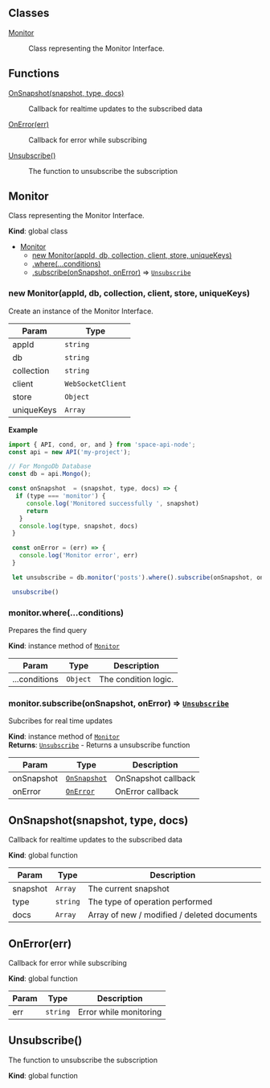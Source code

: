 ## Classes

<dl>
<dt><a href="#Monitor">Monitor</a></dt>
<dd><p>Class representing the Monitor Interface.</p>
</dd>
</dl>

## Functions

<dl>
<dt><a href="#OnSnapshot">OnSnapshot(snapshot, type, docs)</a></dt>
<dd><p>Callback for realtime updates to the subscribed data</p>
</dd>
<dt><a href="#OnError">OnError(err)</a></dt>
<dd><p>Callback for error while subscribing</p>
</dd>
<dt><a href="#Unsubscribe">Unsubscribe()</a></dt>
<dd><p>The function to unsubscribe the subscription</p>
</dd>
</dl>

<a name="Monitor"></a>

## Monitor
Class representing the Monitor Interface.

**Kind**: global class  

* [Monitor](#Monitor)
    * [new Monitor(appId, db, collection, client, store, uniqueKeys)](#new_Monitor_new)
    * [.where(...conditions)](#Monitor+where)
    * [.subscribe(onSnapshot, onError)](#Monitor+subscribe) ⇒ [<code>Unsubscribe</code>](#Unsubscribe)

<a name="new_Monitor_new"></a>

### new Monitor(appId, db, collection, client, store, uniqueKeys)
Create an instance of the Monitor Interface.


| Param | Type |
| --- | --- |
| appId | <code>string</code> | 
| db | <code>string</code> | 
| collection | <code>string</code> | 
| client | <code>WebSocketClient</code> | 
| store | <code>Object</code> | 
| uniqueKeys | <code>Array</code> | 

**Example**  
```js
import { API, cond, or, and } from 'space-api-node';
const api = new API('my-project');

// For MongoDb Database
const db = api.Mongo();

const onSnapshot  = (snapshot, type, docs) => {
  if (type === 'monitor') {
     console.log('Monitored successfully ', snapshot)
     return
   }
   console.log(type, snapshot, docs)
 }

 const onError = (err) => {
   console.log('Monitor error', err)
 }

 let unsubscribe = db.monitor('posts').where().subscribe(onSnapshot, onError) 

 unsubscribe()
```
<a name="Monitor+where"></a>

### monitor.where(...conditions)
Prepares the find query

**Kind**: instance method of [<code>Monitor</code>](#Monitor)  

| Param | Type | Description |
| --- | --- | --- |
| ...conditions | <code>Object</code> | The condition logic. |

<a name="Monitor+subscribe"></a>

### monitor.subscribe(onSnapshot, onError) ⇒ [<code>Unsubscribe</code>](#Unsubscribe)
Subcribes for real time updates

**Kind**: instance method of [<code>Monitor</code>](#Monitor)  
**Returns**: [<code>Unsubscribe</code>](#Unsubscribe) - Returns a unsubscribe function  

| Param | Type | Description |
| --- | --- | --- |
| onSnapshot | [<code>OnSnapshot</code>](#OnSnapshot) | OnSnapshot callback |
| onError | [<code>OnError</code>](#OnError) | OnError callback |

<a name="OnSnapshot"></a>

## OnSnapshot(snapshot, type, docs)
Callback for realtime updates to the subscribed data

**Kind**: global function  

| Param | Type | Description |
| --- | --- | --- |
| snapshot | <code>Array</code> | The current snapshot |
| type | <code>string</code> | The type of operation performed |
| docs | <code>Array</code> | Array of new / modified / deleted documents |

<a name="OnError"></a>

## OnError(err)
Callback for error while subscribing

**Kind**: global function  

| Param | Type | Description |
| --- | --- | --- |
| err | <code>string</code> | Error while monitoring |

<a name="Unsubscribe"></a>

## Unsubscribe()
The function to unsubscribe the subscription

**Kind**: global function  
